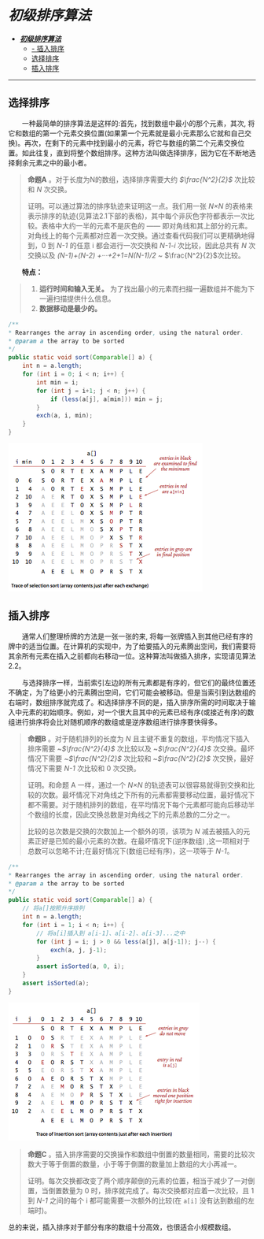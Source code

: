 # ***初级排序算法***

- [***初级排序算法***](#初级排序算法)
  - [- 插入排序](#--插入排序)
  - [选择排序](#选择排序)
  - [插入排序](#插入排序)
----

## 选择排序

&ensp;&ensp;&ensp;&ensp;一种最简单的排序算法是这样的:首先，找到数组中最小的那个元素，其次, 将它和数组的第一个元素交换位置(如果第一个元素就是最小元素那么它就和自己交换)。再次，在剩下的元素中找到最小的元素，将它与数组的第二个元素交换位置。如此往复，直到将整个数组排序。这种方法叫做选择排序，因为它在不断地选择剩余元素之中的最小者。

> **命题A** 。对于长度为N的数组，选择排序需要大约 *$\frac{N^2}{2}$* 次比较和 *N* 次交换。
> 
> 证明。可以通过算法的排序轨迹来证明这一点。我们用一张 *N×N* 的表格来表示排序的轨迹(见算法2.1下部的表格)，其中每个非灰色字符都表示一次比较。表格中大约一半的元素不是灰色的 —— 即对角线和其上部分的元素。对角线上的每个元素都对应着一次交换。通过查看代码我们可以更精确地得到，0 到 *N-1* 的任意 i 都会进行一次交换和 *N-1-i* 次比较，因此总共有 *N* 次交换以及 *(N-1)+(N-2) +···+2+1=N(N-1)/2 ~* $\frac{N^2}{2}$次比较。

&ensp;&ensp;&ensp;&ensp;**特点：**
>1. **运行时间和输入无关。** 为了找出最小的元素而扫描一遍数组并不能为下一遍扫描提供什么信息。
>2. **数据移动是最少的。** 

```java
/**
* Rearranges the array in ascending order, using the natural order.
* @param a the array to be sorted
*/
public static void sort(Comparable[] a) {
    int n = a.length;
    for (int i = 0; i < n; i++) {
        int min = i;
        for (int j = i+1; j < n; j++) {
            if (less(a[j], a[min])) min = j;
        }
        exch(a, i, min);
    }
}
```

![选择排序的轨迹](../../images/2021-06-17-17-14-08.png)

## 插入排序

&ensp;&ensp;&ensp;&ensp;通常人们整理桥牌的方法是一张一张的来, 将每一张牌插入到其他已经有序的牌中的适当位置。在计算机的实现中，为了给要插入的元素腾出空间，我们需要将其余所有元素在插入之前都向右移动一位。这种算法叫做插入排序，实现请见算法2.2。

&ensp;&ensp;&ensp;&ensp;与选择排序一样，当前索引左边的所有元素都是有序的，但它们的最终位置还不确定，为了给更小的元素腾出空间，它们可能会被移动。但是当索引到达数组的右端时，数组排序就完成了。和选择排序不同的是，插入排序所需的时间取决于输入中元素的初始顺序。例如，对一个很大且其中的元素已经有序(或接近有序)的数组进行排序将会比对随机顺序的数组或是逆序数组进行排序要快得多。

>**命题B** 。对于随机排列的长度为 *N* 且主键不重复的数组，平均情况下插入排序需要 ~*$\frac{N^2}{4}$* 次比较以及 ~*$\frac{N^2}{4}$* 次交换。最坏情况下需要  ~*$\frac{N^2}{2}$* 次比较和 ~*$\frac{N^2}{2}$* 次交换，最好情况下需要 *N-1* 次比较和 0 次交换。
>
>证明。和命题 A 一样，通过一个 *N×N* 的轨迹表可以很容易就得到交换和比较的次数。最坏情况下对角线之下所有的元素都需要移动位置，最好情况下都不需要。对于随机排列的数组，在平均情况下每个元素都可能向后移动半个数组的长度，因此交换总数是对角线之下的元素总数的二分之一。
>
>比较的总次数是交换的次数加上一个额外的项，该项为 *N* 减去被插入的元素正好是已知的最小元素的次数。在最坏情况下(逆序数组) ,这一项相对于总数可以忽略不计;在最好情况下(数组已经有序)，这一项等于 *N-1*。

```java
/**
* Rearranges the array in ascending order, using the natural order.
* @param a the array to be sorted
*/
public static void sort(Comparable[] a) {
    // 将a[]按照升序排列
    int n = a.length;
    for (int i = 1; i < n; i++) {
        // 将a[i]插入到 a[i-1]、a[i-2]、a[i-3]...之中
        for (int j = i; j > 0 && less(a[j], a[j-1]); j--) {
            exch(a, j, j-1);
        }
        assert isSorted(a, 0, i);
    }
    assert isSorted(a);
}

```

![](../../images/2021-06-18-08-59-30.png)

>**命题C** 。插入排序需要的交换操作和数组中倒置的数量相同，需要的比较次数大于等于倒置的数量，小于等于倒置的数量加上数组的大小再减一。
>
>证明。每次交换都改变了两个顺序颠倒的元素的位置，相当于减少了一对倒置，当倒置数量为 0 时，排序就完成了。每次交换都对应着一次比较，且 1 到 *N-1* 之间的每个 i 都可能需要一次额外的比较(在 `a[i]` 没有达到数组的左端时)。

总的来说，插入排序对于部分有序的数组十分高效，也很适合小规模数组。


